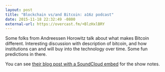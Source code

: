 ```yaml
---
layout: post
title: "Blockchain vs/and Bitcoin: a16z podcast"
date: 2015-11-18 22:32:49 -0800
external-url: https://overcast.fm/+BlzHxlBRY
---
```


Some folks from Andreessen Horowitz talk about what makes Bitcoin
different. Interesting discussion with description of bitcoin, and how
institutions can and will buy into the technology over time. Some fun
predictions in there.

You can see [their blog post with a SoundCloud
embed](http://a16z.com/2015/11/11/blockchain-bitcoin-fintech/) for the show
notes.
